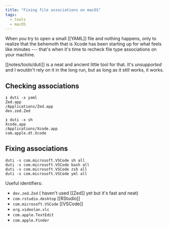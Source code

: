 ```yaml
---
title: "Fixing file associations on macOS"
tags: 
  - tools
  - macOS
---
```


When you try to open a small [[YAML]] file and nothing happens, only to realize that the behemoth that is Xcode has been starting up for what feels like minutes --- that's when it's time to recheck file type associations on your machine.

[[notes/tools/duti]] is a neat and ancient little tool for that. It's _unsupported_ and I wouldn't rely on it in the long run, but as long as it still works, it works.

## Checking associations

```shell
❯ duti -x yaml
Zed.app
/Applications/Zed.app
dev.zed.Zed

❯ duti -x sh
Xcode.app
/Applications/Xcode.app
com.apple.dt.Xcode
```

## Fixing associations

```
duti -s com.microsoft.VSCode sh all
duti -s com.microsoft.VSCode bash all
duti -s com.microsoft.VSCode zsh all
duti -s com.microsoft.VSCode yml all
```

Useful identifiers:
- `dev.zed.Zed` ( haven't used [[Zed]] yet but it's fast and neat)
- `com.rstudio.desktop` [[RStudio]]
- `com.microsoft.VSCode` [[VSCode]]
- `org.videolan.vlc` 
- `com.apple.TextEdit`
- `com.apple.Finder`